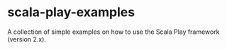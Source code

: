 # scala-play-examples
A collection of simple examples on how to use the Scala Play framework (version 2.x).
